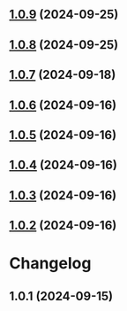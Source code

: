 

## [1.0.9](https://github.com/codetie-ai/codetie/compare/v1.0.8...v1.0.9) (2024-09-25)

## [1.0.8](https://github.com/codetie-ai/codetie/compare/v1.0.7...v1.0.8) (2024-09-25)

## [1.0.7](https://github.com/codetie-ai/codetie/compare/v1.0.6...v1.0.7) (2024-09-18)

## [1.0.6](https://github.com/codetie-ai/codetie/compare/v1.0.5...v1.0.6) (2024-09-16)

## [1.0.5](https://github.com/codetie-ai/codetie/compare/v1.0.4...v1.0.5) (2024-09-16)

## [1.0.4](https://github.com/codetie-ai/codetie/compare/v1.0.3...v1.0.4) (2024-09-16)

## [1.0.3](https://github.com/codetie-ai/codetie/compare/v1.0.2...v1.0.3) (2024-09-16)

## [1.0.2](https://github.com/codetie-ai/codetie/compare/v1.0.1...v1.0.2) (2024-09-16)

# Changelog

## 1.0.1 (2024-09-15)
